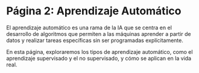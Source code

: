 # Página 2: Aprendizaje Automático

El aprendizaje automático es una rama de la IA que se centra en el desarrollo de algoritmos que permiten a las máquinas aprender a partir de datos y realizar tareas específicas sin ser programadas explícitamente.

En esta página, exploraremos los tipos de aprendizaje automático, como el aprendizaje supervisado y el no supervisado, y cómo se aplican en la vida real.
